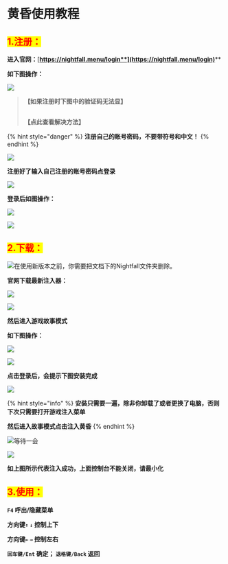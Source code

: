 # 黄昏使用教程

## <mark style="color:red;">1.注册：</mark>

**进入官网：**[**https://nightfall.menu/login**](https://nightfall.menu/login)****

**如下图操作：**

![](<../../.gitbook/assets/image (14) (1).png>)

> **【如果注册时下图中的验证码无法显】**
>
> <img src="../../.gitbook/assets/image (50) (1) (1).png" alt="" data-size="original">
>
> **【点此查看解决方法】**

{% hint style="danger" %}
**注册自己的账号密码，不要带符号和中文！**
{% endhint %}

![](<../../.gitbook/assets/image (12) (1) (1).png>)

**注册好了输入自己注册的账号密码点登录**

![](<../../.gitbook/assets/image (21) (1) (1) (1) (1).png>)

**登录后如图操作：**

![](<../../.gitbook/assets/image (18) (1) (1) (1) (1).png>)

![](<../../.gitbook/assets/image (9) (1) (1) (1).png>)

## <mark style="color:red;">**2.下载：**</mark>

![在使用新版本之前，你需要把文档下的Nightfall文件夹删除。](<../../.gitbook/assets/image (20) (1) (1) (1) (1).png>)

**官网下载最新注入器：**

![](../../.gitbook/assets/3f66ed722fd92244ff79aed8734f6106\_spaces%2F7YXEHggLzaiKwZjRSOD4%2Fuploads%2FYCvQA539Ii2oLeEmOckA%2FQQ%E5%9B%BE%E7%89%8720220501141839\_alt=media\&token=b10e68d9-33d3-49eb-969b-bd65a5974446.png)

![](<../../.gitbook/assets/image (19) (1) (1) (1).png>)

**然后进入游戏故事模式**

**如下图操作：**

![](<../../.gitbook/assets/image (52) (1) (1) (1).png>)

![](<../../.gitbook/assets/image (15) (1) (1).png>)

**点击登录后，会提示下图安装完成**

![](<../../.gitbook/assets/image (53) (1) (1) (1).png>)

{% hint style="info" %}
**安装只需要一遍，除非你卸载了或者更换了电脑，否则下次只需要打开游戏注入菜单**

**然后进入故事模式点击注入黄昏**
{% endhint %}

![等待一会](../../.gitbook/assets/548e0acda94ce41754f43750aa7f412.png)

![](<../../.gitbook/assets/image (29) (1) (1) (1).png>)

**如上图所示代表注入成功，上面控制台不能关闭，请最小化**

## <mark style="color:red;">**3.使用：**</mark>

**`F4` 呼出/隐藏菜单**

**方向键`↑`  `↓` 控制上下**

**方向键`←`  `→`  控制左右**

**`回车键/Ent` 确定； `退格键/Back` 返回**
